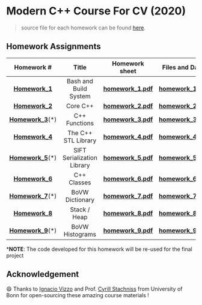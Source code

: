 # Modern C++ Course For CV (2020)

> source file for each homework can be found [here](https://www.ipb.uni-bonn.de/teaching/cpp-2020/tutorials/).

## Homework Assignments

|                          Homework #                          |           Title            |                        Homework sheet                        |                        Files and Data                        | MyStatus                |
| :----------------------------------------------------------: | :------------------------: | :----------------------------------------------------------: | :----------------------------------------------------------: | ----------------------- |
| **[Homework](https://www.ipb.uni-bonn.de/html/teaching/modern-cpp/homeworks/homework_1.pdf)[_](https://www.ipb.uni-bonn.de/html/teaching/modern-cpp/homeworks/homework_1.pdf)[1](https://www.ipb.uni-bonn.de/html/teaching/modern-cpp/homeworks/homework_1.pdf)** |   Bash and Build System    | **[homework](https://www.ipb.uni-bonn.de/html/teaching/modern-cpp/homeworks/homework_1.pdf)[_](https://www.ipb.uni-bonn.de/html/teaching/modern-cpp/homeworks/homework_1.pdf)[1.pdf](https://www.ipb.uni-bonn.de/html/teaching/modern-cpp/homeworks/homework_1.pdf)** | **[homework_1.zip](https://www.ipb.uni-bonn.de/html/teaching/modern-cpp/homeworks/homework_1.zip)** | :construction:   |
| **[Homework_2](https://www.ipb.uni-bonn.de/html/teaching/modern-cpp/homeworks/homework_2.pdf)** |          Core C++          | **[homework_2.pdf](https://www.ipb.uni-bonn.de/html/teaching/modern-cpp/homeworks/homework_2.pdf)** | **[homework_2.zip](https://www.ipb.uni-bonn.de/html/teaching/modern-cpp/homeworks/homework_2.zip)** | :construction:          |
| **[Homework_3](https://www.ipb.uni-bonn.de/html/teaching/modern-cpp/homeworks/homework_3.pdf)**(*) |       C++ Functions        | **[homework_3.pdf](https://www.ipb.uni-bonn.de/html/teaching/modern-cpp/homeworks/homework_3.pdf)** | **[homework_3.zip](https://www.ipb.uni-bonn.de/html/teaching/modern-cpp/homeworks/homework_3.zip)** | :construction:            |
| **[Homework_4](https://www.ipb.uni-bonn.de/html/teaching/modern-cpp/homeworks/homework_4.pdf)** |    The C++ STL Library     | **[homework_4.pdf](https://www.ipb.uni-bonn.de/html/teaching/modern-cpp/homeworks/homework_4.pdf)** | **[homework_4.zip](https://www.ipb.uni-bonn.de/html/teaching/modern-cpp/homeworks/homework_4.zip)** |  :construction:           |
| **[Homework_5](https://www.ipb.uni-bonn.de/html/teaching/modern-cpp/homeworks/homework_5.pdf)**(*) | SIFT Serialization Library | **[homework_5.pdf](https://www.ipb.uni-bonn.de/html/teaching/modern-cpp/homeworks/homework_5.pdf)** | **[homework_5.zip](https://www.ipb.uni-bonn.de/html/teaching/modern-cpp/homeworks/homework_5.zip)** | :ballot_box_with_check:         |
| **[Homework_6](https://www.ipb.uni-bonn.de/html/teaching/modern-cpp/homeworks/homework_6.pdf)** |        C++ Classes         | **[homework_6.pdf](https://www.ipb.uni-bonn.de/html/teaching/modern-cpp/homeworks/homework_6.pdf)** | **[homework_6.zip](https://www.ipb.uni-bonn.de/html/teaching/modern-cpp/homeworks/homework_6.zip)** | :ballot_box_with_check: |
| **[Homework_7](https://www.ipb.uni-bonn.de/html/teaching/modern-cpp/homeworks/homework_7.pdf)**(*) |      BoVW Dictionary       | **[homework_7.pdf](https://www.ipb.uni-bonn.de/html/teaching/modern-cpp/homeworks/homework_7.pdf)** | **[homework_7.zip](https://www.ipb.uni-bonn.de/html/teaching/modern-cpp/homeworks/homework_7.zip)** | :ballot_box_with_check:          |
| **[Homework_8](https://www.ipb.uni-bonn.de/html/teaching/modern-cpp/homeworks/homework_8.pdf)** |        Stack / Heap        | **[homework_8.pdf](https://www.ipb.uni-bonn.de/html/teaching/modern-cpp/homeworks/homework_8.pdf)** | **[homework_8.zip](https://www.ipb.uni-bonn.de/html/teaching/modern-cpp/homeworks/homework_8.zip)** | :ballot_box_with_check:          |
| **[Homework_9](https://www.ipb.uni-bonn.de/html/teaching/modern-cpp/homeworks/homework_9.pdf)**(*) |      BoVW Histograms       | **[homework_9.pdf](https://www.ipb.uni-bonn.de/html/teaching/modern-cpp/homeworks/homework_9.pdf)** | **[homework_9.zip](https://www.ipb.uni-bonn.de/html/teaching/modern-cpp/homeworks/homework_9.zip)** | :ballot_box_with_check:          |

***NOTE**: The code developed for this homework will be re-used for the final project

## Acknowledgement 

:smile: Thanks to [Ignacio Vizzo](https://github.com/nachovizzo) and Prof. [Cyrill Stachniss](https://www.ipb.uni-bonn.de/people/cyrill-stachniss/) from University of Bonn for open-sourcing these amazing course materials !